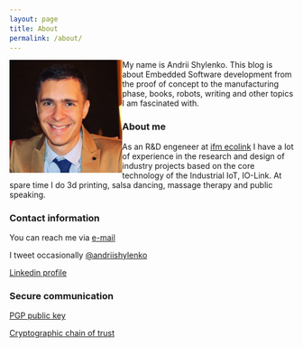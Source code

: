 ```yaml
---
layout: page
title: About
permalink: /about/
---
```


<img style="float: left;" src="/images/img/me.jpg" > My name is Andrii Shylenko.
This blog is about Embedded Software development from the proof of concept to the manufacturing phase, books, robots, writing and other topics I am fascinated with.


### About me

As an R&D engeneer at [ifm ecolink](https://www.ifm.com) I have a lot of experience in the research and design of industry projects based on the core technology of the Industrial IoT, IO-Link. 
At spare time I do 3d printing, salsa dancing, massage therapy and public speaking.

### Contact information
You can reach me via [e-mail](mailto:andrii@shylenko.com)

I tweet occasionally [@andriishylenko](https://twitter.com/AndriiShylenko)

[Linkedin profile](https://www.linkedin.com/in/andrewshylenko/)

### Secure communication
[PGP public key](/publickey/)

[Cryptographic chain of trust](https://keybase.io/shylenko)
